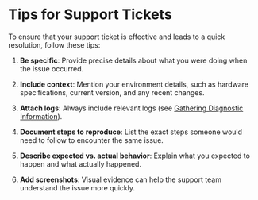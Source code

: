 # Tips for Support Tickets
To ensure that your support ticket is effective and leads to a quick resolution, follow these tips:

1. **Be specific**: Provide precise details about what you were doing when the issue occurred.

2. **Include context**: Mention your environment details, such as hardware specifications, current version, and any recent changes.

3. **Attach logs**: Always include relevant logs (see [Gathering Diagnostic Information](../diagnostic-information.md)).

4. **Document steps to reproduce**: List the exact steps someone would need to follow to encounter the same issue.

5. **Describe expected vs. actual behavior**: Explain what you expected to happen and what actually happened.

6. **Add screenshots**: Visual evidence can help the support team understand the issue more quickly.
